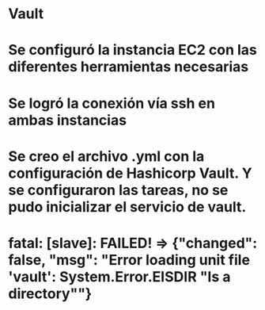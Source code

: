 # Vault

# Se  configuró la instancia EC2 con las diferentes herramientas necesarias
# Se logró la conexión vía ssh en ambas instancias
# Se creo el archivo .yml con la configuración de Hashicorp Vault. Y se configuraron las tareas, no se pudo inicializar el servicio de vault.
# fatal: [slave]: FAILED! => {"changed": false, "msg": "Error loading unit file 'vault': System.Error.EISDIR \"Is a directory\""}
